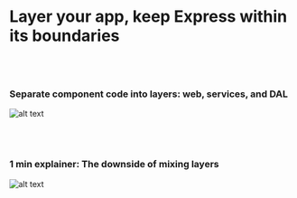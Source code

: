 # Layer your app, keep Express within its boundaries

<br/><br/>

 ### Separate component code into layers: web, services, and DAL

![alt text](https://github.com/i0natan/nodebestpractices/blob/master/assets/images/structurebycomponents.PNG "Separate component code into layers")

 <br/><br/>

### 1 min explainer: The downside of mixing layers

![alt text](https://github.com/i0natan/nodebestpractices/blob/master/assets/images/keepexpressinweb.gif "The downside of mixing layers")

